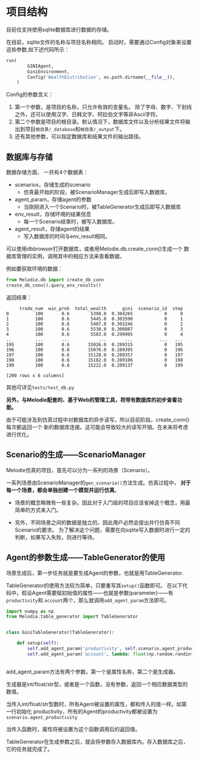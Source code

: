 # 项目结构

目前仅支持使用sqlite数据库进行数据的存储。

在目前，sqlite文件的名称与项目名称相同。
启动时，需要通过Config对象来设置这些参数,如下述代码所示：
```python
run(
        GINIAgent,
        GiniEnvironment,
        Config('WealthDistribution', os.path.dirname(__file__)),
    )
```
Config的参数含义：
1. 第一个参数，是项目的名称，只允许有效的变量名。
除了字母、数字、下划线之外，还可以使用汉字、日韩文字、阿拉伯文字等非Ascii字符。
2. 第二个参数是项目的根目录。默认情况下，数据库文件以及分析结果文件将输出到项目`根目录/_database`和`根目录/_output`下。
3. 还有其他参数，可以指定数据库和结果文件的输出路径。

## 数据库与存储
数据存储方面，
一共有4个数据表：
- scenarios，存储生成的scenario
  - 仿真最开始的阶段，被ScenarioManager生成后即写入数据库。
- agent_param，存储agent的参数
  - 当刚刚进入一个Scenario时，被TableGenerator生成后即写入数据库
- env_result，存储环境的结果信息
  - 每一个Scenario结束时，被写入数据库。
- agent_result，存储agent的结果
  - 写入数据库的时间与env_result相同。

可以使用dbbrowser打开数据库，或者用Melodie.db.create_conn()生成一个
数据库管理的实例，调用其中的相应方法来查看数据。

例如要获取环境的数据：
```python
from Melodie.db import create_db_conn
create_db_conn().query_env_results()
```
返回结果：
```text
     trade_num  win_prob  total_wealth      gini  scenario_id  step
0          100       0.6        5398.0  0.304265            0     0
1          100       0.6        5445.0  0.303590            0     1
2          100       0.6        5487.0  0.303246            0     2
3          100       0.6        5530.0  0.300807            0     3
4          100       0.6        5583.0  0.299995            0     4
..         ...       ...           ...       ...          ...   ...
195        100       0.6       15026.0  0.289315            0   195
196        100       0.6       15076.0  0.289395            0   196
197        100       0.6       15128.0  0.289357            0   197
198        100       0.6       15182.0  0.289106            0   198
199        100       0.6       15222.0  0.289137            0   199

[200 rows x 6 columns]

```
其他可详见`tests/test_db.py`

**另外，与Melodie配套的、基于Web的管理工具，将带有数据库的初步查看功能。**

由于可能涉及到仿真过程中对数据库的异步读写，所以目前阶段，create_conn()每次都返回一个
新的数据库连接。这可能会导致较大的读写开销。在未来将考虑进行优化。

## Scenario的生成——ScenarioManager
Melodie仿真的项目，首先可以分为一系列的场景（Scenario）。

一系列场景由ScenarioManager的`gen_scenario()`方法生成。仿真过程中，
**对于每一个场景，都会单独创建一个模型并运行仿真**。

- 场景的概念略微有一些复杂。因此对于入门级的项目应该省掉这个概念，用最简单的方式来入门。

- 另外，不同场景之间的数据是独立的，因此用户必然会提出并行仿真不同Scenario的要求。
为了解决这个问题，需要在向sqlite写入数据时进行一定的判断，如果写入失败，则进行等待。


## Agent的参数生成——TableGenerator的使用

场景生成后，第一步任务就是要生成Agent的参数，也就是用TableGenerator.

TableGenerator的使用方法较为简单，只要重写其`setup()`函数即可。
在以下代码中，假设Agent需要赋初始值的属性——也就是参数(parameter)——有`productivity`和
`account`两个，那么就调用`add_agent_param`方法即可。
```python
import numpy as np
from Melodie.table_generator import TableGenerator


class GiniTableGenerator(TableGenerator):

    def setup(self):
        self.add_agent_param('productivity', self.scenario.agent_productivity)
        self.add_agent_param('account', lambda: float(np.random.randint(self.scenario.agent_account_min,
                                                                        self.scenario.agent_account_max)))

```
add_agent_param方法有两个参数。第一个是属性名称，第二个是生成器。

生成器是int/float/str型，或者是一个函数，没有参数，返回一个相应数据类型的数值。

当传入int/float/str型数时，所有Agent被设置的属性，都和传入的值一样。如第一行初始化
productivity，所有的Agent的productivity都被设置为`scenario.agent_productivity`

当传入函数时，属性将被设置为这个函数调用后的返回值。

TableGenerator在生成参数之后，就会将参数存入数据库内。存入数据库之后，
它的任务就完成了。

